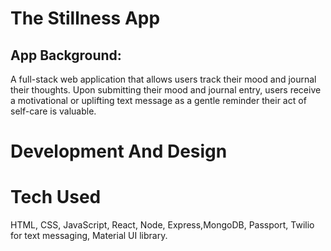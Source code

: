 # The Stillness App

## App Background: 
A full-stack web application that allows users track their mood and journal their thoughts. Upon submitting their mood and journal entry, users receive a motivational or uplifting text message as a gentle reminder their act of self-care is valuable.


# Development And Design
# Tech Used
HTML, CSS, JavaScript, React, Node, Express,MongoDB, Passport,  Twilio for text messaging, Material UI library.

